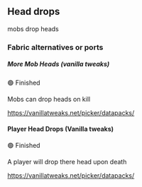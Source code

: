 ## Head drops

mobs drop heads

### Fabric alternatives or ports

##### More Mob Heads (vanilla tweaks)

:green_circle: Finished

Mobs can drop heads on kill

https://vanillatweaks.net/picker/datapacks/

#### Player Head Drops (Vanilla tweaks)

:green_circle: Finished

A player will drop there head upon death

https://vanillatweaks.net/picker/datapacks/
